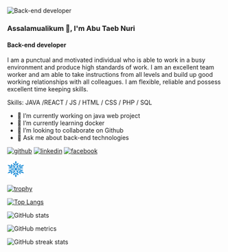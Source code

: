 ![Back-end developer](https://camo.githubusercontent.com/1f034ebfc52e5fdcc097e7b3c6c9100e1fd606f5a99af8ea35f1d3a936bbfdfa/687474703a2f2f7777772e7072616d756b686469676974616c2e636f6d2f77702d636f6e74656e742f75706c6f6164732f323031382f30372f4e65772d504e432d416e696d617465642d42616e6e6572732e676966)

### Assalamualikum 👋, I'm Abu Taeb Nuri
#### Back-end developer

I am a punctual and motivated individual who is able to work in a busy environment and produce high standards of work. I am an excellent team worker and am able to take instructions from all levels and build up good working relationships with all colleagues. I am flexible, reliable and possess excellent time keeping skills.

Skills: JAVA /REACT / JS / HTML / CSS / PHP / SQL

- 🔭 I’m currently working on java web project 
- 🌱 I’m currently learning docker 
- 👯 I’m looking to collaborate on Github 
- 💬 Ask me about back-end technologies 


[<img src='https://cdn.jsdelivr.net/npm/simple-icons@3.0.1/icons/github.svg' alt='github' height='40'>](https://github.com/Nuri6336)  [<img src='https://cdn.jsdelivr.net/npm/simple-icons@3.0.1/icons/linkedin.svg' alt='linkedin' height='40'>](https://www.linkedin.com/in/Taeb6336/)  [<img src='https://cdn.jsdelivr.net/npm/simple-icons@3.0.1/icons/facebook.svg' alt='facebook' height='40'>](https://www.facebook.com/abutalha)  

<a href='https://archiveprogram.github.com/'><img src='https://raw.githubusercontent.com/acervenky/animated-github-badges/master/assets/acbadge.gif' width='40' height='40'></a> 

[![trophy](https://github-profile-trophy.vercel.app/?username=Nuri6336)](https://github.com/ryo-ma/github-profile-trophy)

[![Top Langs](https://github-readme-stats.vercel.app/api/top-langs/?username=Nuri6336)](https://github.com/anuraghazra/github-readme-stats)

![GitHub stats](https://github-readme-stats.vercel.app/api?username=Nuri6336&show_icons=true)   

![GitHub metrics](https://metrics.lecoq.io/Nuri6336)  

![GitHub streak stats](https://streak-stats.demolab.com/?user=Nuri6336)  

